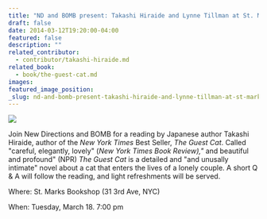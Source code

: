```yaml
---
title: "ND and BOMB present: Takashi Hiraide and Lynne Tillman at St. Marks Bookshop"
draft: false
date: 2014-03-12T19:20:00-04:00
featured: false
description: ""
related_contributor:
  - contributor/takashi-hiraide.md
related_book:
  - book/the-guest-cat.md
images:
featured_image_position: 
_slug: nd-and-bomb-present-takashi-hiraide-and-lynne-tillman-at-st-marks-bookshop
---
```


![](http://ndbooks.com/images/uploads/FlyerNEW2.jpg)

Join New Directions and BOMB for a reading by Japanese author Takashi Hiraide, author of the _New York Times_ Best Seller, _The Guest Cat_. Called "careful, elegantly, lovely" (_New York Times Book Review),"_ and beautiful and profound" (NPR) _The Guest Cat_ is a detailed and "and unusally intimate" novel about a cat that enters the lives of a lonely couple. A short Q & A will follow the reading, and light refreshments will be served. 

Where: St. Marks Bookshop (31 3rd Ave, NYC)

When: Tuesday, March 18. 7:00 pm

